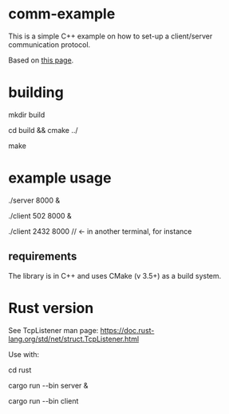 # comm-example

This is a simple C++ example on how to set-up a client/server communication
protocol.

Based on [this page](https://www.geeksforgeeks.org/socket-programming-cc/).

# building

mkdir build

cd build && cmake ../

make

# example usage

./server 8000 &

./client 502 8000 &

./client 2432 8000     // <- in another terminal, for instance

## requirements

  The library is in C++ and uses CMake (v 3.5+) as a build system.

# Rust version

  See TcpListener man page: https://doc.rust-lang.org/std/net/struct.TcpListener.html

Use with:

cd rust

cargo run --bin server &

cargo run --bin client
